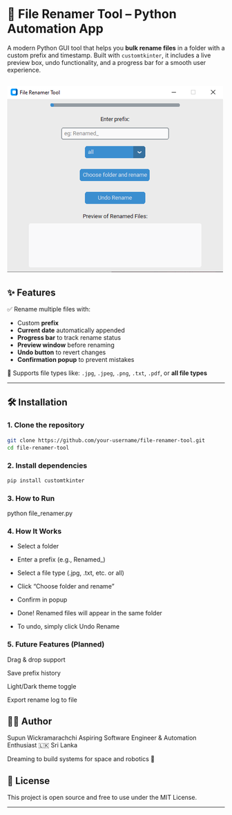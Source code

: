 # 📂 File Renamer Tool – Python Automation App

A modern Python GUI tool that helps you **bulk rename files** in a folder with a custom prefix and timestamp. Built with `customtkinter`, it includes a live preview box, undo functionality, and a progress bar for a smooth user experience.

![screenshot](/screenshot/screenshot.PNG) 
---

## ✨ Features

✅ Rename multiple files with:
- Custom **prefix**
- **Current date** automatically appended
- **Progress bar** to track rename status
- **Preview window** before renaming
- **Undo button** to revert changes
- **Confirmation popup** to prevent mistakes

🎯 Supports file types like: `.jpg`, `.jpeg`, `.png`, `.txt`, `.pdf`, or **all file types**

---

## 🛠️ Installation

### 1. Clone the repository
```bash
git clone https://github.com/your-username/file-renamer-tool.git
cd file-renamer-tool
```

### 2. Install dependencies
```bash
pip install customtkinter
```

### 3. How to Run
python file_renamer.py

### 4. How It Works

* Select a folder

* Enter a prefix (e.g., Renamed_)

* Select a file type (.jpg, .txt, etc. or all)

* Click “Choose folder and rename”

* Confirm in popup

* Done! Renamed files will appear in the same folder

* To undo, simply click Undo Rename

### 5. Future Features (Planned)
Drag & drop support

Save prefix history

Light/Dark theme toggle

Export rename log to file

## 👨‍💻 Author
Supun Wickramarachchi
Aspiring Software Engineer & Automation Enthusiast
🇱🇰 Sri Lanka

Dreaming to build systems for space and robotics 🚀

## 📃 License
This project is open source and free to use under the MIT License.

---